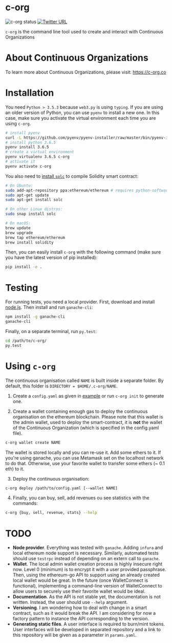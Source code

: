 # c-org

![c-org status](https://img.shields.io/badge/status-alpha-yellow.svg)
[![Twitter URL](https://img.shields.io/twitter/url/http/shields.io.svg?style=social)](https://twitter.com/ContinuousOrg)

`c-org` is the command line tool used to create and interact with Continuous Organizations


# About Continuous Organizations

To learn more about Continuous Organizations, please visit: https://c-org.co


# Installation

You need `Python > 3.5.3` because `web3.py` is using `typing`. If you are using an older version of Python, you can use `pyenv` to install a new one. In this case, make sure you activate the virtual environment each time you are using `c-org`.

```bash
# install pyenv
curl -L https://github.com/pyenv/pyenv-installer/raw/master/bin/pyenv-installer | bash
# install python 3.6.5
pyenv install 3.6.5
# create a virtual environment
pyenv virtualenv 3.6.5 c-org
# activate it
pyenv activate c-org
```

You also need to [install `solc`](https://solidity.readthedocs.io/en/v0.4.24/installing-solidity.html) to compile Solidity smart contract:
```bash
# On Ubuntu:
sudo add-apt-repository ppa:ethereum/ethereum # requires python-software-properties installed
sudo apt-get update
sudo apt-get install solc

# On other Linux distros:
sudo snap install solc

# On macOS:
brew update
brew upgrade
brew tap ethereum/ethereum
brew install solidity
```


Then, you can easily install `c-org` with the following command (make sure you have the latest version of pip installed):

```bash
pip install -e .
```

# Testing

For running tests, you need a local provider. First, download and install [node.js](https://nodejs.org/en/). Then install and run `ganache-cli`:

```bash
npm install -g ganache-cli
ganache-cli
```

Finally, on a separate terminal, run `py.test`:

```bash
cd /path/to/c-org/
py.test
```

# Using `c-org`

The continuous organisation called `NAME` is built inside a separate folder. By default, this folder is `DIRECTORY = $HOME/.c-org/NAME`.

1. Create a `config.yaml` as given in [example](../master/example.yaml) or run `c-org init` to generate one.

2. Create a wallet containing enough gas to deploy the continuous organisation on the ethereum blockchain. Please note that this wallet is the admin wallet, used to deploy the smart-contract, it is **not** the wallet of the Continuous Organization (which is specified in the config.yaml file).

```bash
c-org wallet create NAME
```

The wallet is stored locally and you can re-use it. Add some ethers to it. If you're using ganache, you can use Metamask set on the localhost network to do that. Otherwise, use your favorite wallet to transfer some ethers (~ 0.1 eth) to it.

3. Deploy the continuous organisation:

```bash
c-org deploy /path/to/config.yaml [--wallet NAME]
```


4. Finally, you can buy, sell, add revenues ou see statistics with the commands:

```bash
c-org {buy, sell, revenue, stats} --help
```

# TODO


* **Node provider**. Everything was tested with `ganache`. Adding `infura` and local ethereum node support is necessary. Similarly, automated tests should use `testrpc` instead of depending on an extern call to `ganache`.
* **Wallet**. The local admin wallet creation process is highly insecure right now. Level 0 (minimum) is to encrypt it with a user provided passphrase. Then, using the ethereum-go API to support using an already created local wallet would be great. In the future (once WalletConnect is functional), implementing a command-line version of WalletConnect to allow users to securely use their favorite wallet would be ideal.
* **Documentation**. As the API is not stable yet, the documentation is not written. Instead, the user should use `--help` argument.
* **Versioning**. I am wondering how to deal with change in a smart contract, such as it would break the API. I am considering for now a factory pattern to instance the API corresponding to the version.
* **Generating static files**. A user interface is required to burn/mint tokens. User interfaces will be developed in separated repository and a link to this repository will be given as a parameter in `params.yaml`.
